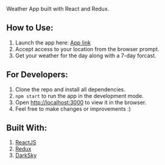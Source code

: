 Weather App built with React and Redux.

## How to Use:
1. Launch the app here: [App link](https://your-weather-90.firebaseapp.com/)
2. Accept access to your location from the browser prompt.
3. Get your weather for the day along with a 7-day forcast.

## For Developers:
1. Clone the repo and install all dependencies.
2. `npm start` to run the app in the development mode.
3. Open [http://localhost:3000](http://localhost:3000) to view it in the browser.
4. Feel free to make changes or improvements :)

## Built With:
1. [ReactJS](https://reactjs.org/)
2. [Redux](https://redux.js.org/)
3. [DarkSky](https://darksky.net)


